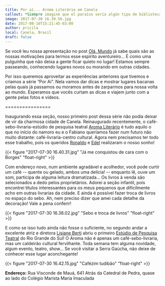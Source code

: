 ```yaml
---
title: Por aí... Aroma Literário em Canela
callout: *Siempre imaginé que el paraíso sería algún tipo de biblioteca.* Jorge Luís Borges 
image: 2017-07-30 16.39.56.jpg
date: 2017-08-16T15:21:45-03:00
author: pricila
local: Canela, Brasil
draft: false
---
```


Se você leu nossa apresentação no post [Olá, Mundo](.../olar) já sabe quais são as nossas motivações para termos esse espírito aventureiro... É como uma pulguinha que não deixa a gente ficar quieto no lugar! Estamos sempre passeando, conhecendo lugares novos ou morando em outras cidades. 

Por isso queremos aproveitar as experiências anteriores que tivemos e criamos a série “Por Aí”. Nela vamos dar dicas e mostrar lugares bacanas pelas quais já passamos ou moramos antes de zarparmos para nossa volta ao mundo. Esperamos que vocês curtam as dicas e viajem junto com a gente pelas fotos e vídeos.

================

Inaugurando essa seção, nosso primeiro post dessa série não podia deixar de vir da charmosa cidade de Canela. Reinaugurado recentemente, o café-sebo-livraria-estúdio de pesquisa teatral [Aroma Literário](http://www.facebook.com/AromaLiterario/) é tudo aquilo o que no início do namoro eu e o Fabiano queríamos fazer num futuro não muito distante: café-livraria-centro cultural. Agora nem precisamos ter todo esse trabalho, pois os queridos [Ronaldo](http://www.facebook.com/profile.php?id=100008310520840) e [Edel](http://www.facebook.com/edel.ramos.18) realizaram o nosso sonho! 

{{< figure "2017-07-30 16.40.31.jpg" "Já me conquistou de cara com o Borges" "float-right" >}}

Com endereço novo, num ambiente agradável e acolhedor, você pode curtir um café -- quente ou gelado, ambos uma delícia! -- enquanto lê, ouve um som, participa de alguma leitura dramatizada… Os livros à venda são selecionados a dedo pelos proprietários. Adorei a seção infantil, pois encontrei títulos interessantes para os meus pequenos que dificilmente acho em outras livrarias da cidade. E ainda é possível fazer troca de livros no espaço do sebo. Ah, nem preciso dizer que amei cada detalhe da decoração! Vale a pena conferir! 

{{< figure "2017-07-30 16.38.02.jpg" "Sebo e troca de livros" "float-right" >}}


E como se isso tudo ainda não fosse o suficiente, no segundo andar a excelente atriz e diretora [Lisiane Berti](http://www.facebook.com/lisiane.berti) abriu o primeiro [Estúdio de Pesquisa Teatral](http://www.facebook.com/pg/estudiodepesquisateatral/) do Rio Grande do Sul! O Aroma não é apenas um café-sebo-livraria, mas um caldeirão cultural fervilhante. Toda semana tem alguma novidade, algum evento, teatro, show... Se você visitar a Serra Gaúcha, não deixe de conhecer esse lugar aconchegante!

{{< figure "2017-07-30 16.42.15.jpg" "Cafézim tudibão" "float-right" >}}

**Endereço:** 
Rua Visconde de Mauá, 641
Atrás da Catedral de Pedra, quase ao lado do Colégio Marista Maria Imaculada



